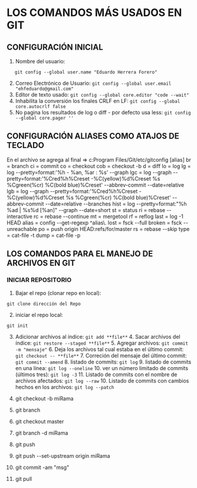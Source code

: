 # LOS COMANDOS MÁS USADOS EN GIT

## CONFIGURACIÓN INICIAL

1. Nombre del usuario:

```ssh
   git config --global user.name "Eduardo Herrera Forero"
```

2. Correo Electrónico de Usuario: `git config --global user.email "ehfeduardo@gmail.com"`
3. Editor de texto usado: `git config --global core.editor "code --wait"`
4. Inhabilita la conversión los finales CRLF en LF: `git config --global core.autocrlf false`
5. No pagina los resultados de log o diff - por defecto usa less: `git config --global core.pager ''`

## CONFIGURACIÓN ALIASES COMO ATAJOS DE TECLADO

En el archivo se agrega al final => c:Program Files/Git/etc/gitconfig
[alias]
br = branch
ci = commit
co = checkout
cob = checkout -b
d = diff
lo = log
lg = log --pretty=format:'%h - %an, %ar : %s' --graph
lgc = log --graph --pretty=format:'%Cred%h%Creset -%C(yellow)%d%Creset %s %Cgreen(%cr) %C(bold blue)%Creset' --abbrev-commit --date=relative
lgb = log --graph --pretty=format:'%Cred%h%Creset -%C(yellow)%d%Creset %s %Cgreen(%cr) %C(bold blue)%Creset' --abbrev-commit --date=relative --branches
hist = log --pretty=format:\"%h %ad | %s%d [%an]\" --graph --date=short
st = status
ri = rebase --interactive
rc = rebase --continue
mt = mergetool
rf = reflog
last = log -1 HEAD
alias = config --get-regexp ^alias\\.
lost = fsck --full
broken = fsck --unreachable
po = push origin HEAD:refs/for/master
rs = rebase --skip
type = cat-file -t
dump = cat-file -p

## LOS COMANDOS PARA EL MANEJO DE ARCHIVOS EN GIT

### INICIAR REPOSITORIO

1. Bajar el repo (clonar repo en local):

```ssh
git clone dirección del Repo
```

2. iniciar el repo local:

```ssh
git init
```

3. Adicionar archivos al índice: `git add **file**` 4. Sacar archivos del índice: `git restore --staged **file**` 5. Agregar archivos: `git commit -m "mensaje"` 6. Deja los archivos tal cual estaba en el último commit: `git checkout -- **file**` 7. Correción del mensaje del último commit: `git commit --amend` 8. listado de commits: `git log` 9. listado de commits en una línea: `git log --oneline` 10. ver un número limitado de commits (últimos tres): `git log -3` 11. Listado de commits con el nombre de archivos afectados: `git log --raw` 10. Listado de commits con cambios hechos en los archivos: `git log --patch`

4. git checkout -b miRama
5. git branch
6. git checkout master
7. git branch -d miRama
8. git push
9. git push --set-upstream origin miRama
10. git commit -am "msg"
11. git pull
